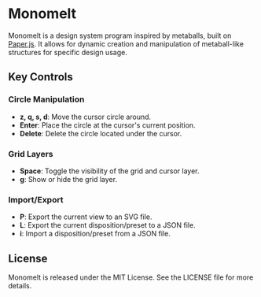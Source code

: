 # Monomelt

Monomelt is a design system program inspired by metaballs, built on [Paper.js](http://paperjs.org/). It allows for dynamic creation and manipulation of metaball-like structures for specific design usage.

## Key Controls

### Circle Manipulation
- **z, q, s, d**: Move the cursor circle around.
- **Enter**: Place the circle at the cursor's current position.
- **Delete**: Delete the circle located under the cursor.

### Grid Layers
- **Space**: Toggle the visibility of the grid and cursor layer.
- **g**: Show or hide the grid layer.

### Import/Export
- **P**: Export the current view to an SVG file.
- **L**: Export the current disposition/preset to a JSON file.
- **i**: Import a disposition/preset from a JSON file.

## License

Monomelt is released under the MIT License. See the LICENSE file for more details.
